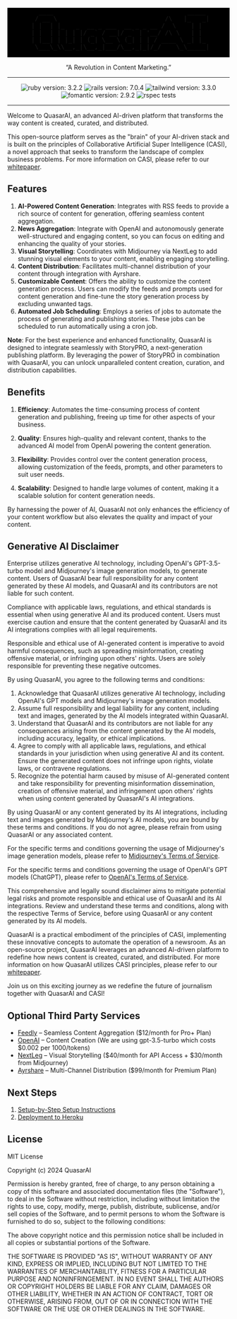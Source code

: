 <pre align="center" style="background-color: black;">
   ____                                    _____ 
  / __ \                             /\   |_   _|
 | |  | |_   _  __ _ ___  __ _ _ __ /  \    | |  
 | |  | | | | |/ _` / __|/ _` | '__/ /\ \   | |  
 | |__| | |_| | (_| \__ \ (_| | | / ____ \ _| |_ 
  \___\_\\__,_|\__,_|___/\__,_|_|/_/    \_\_____|
                                                                                                      
</pre>

<p align="center">“A Revolution in Content Marketing.”</p>

----
<p align="center">
    <img alt="ruby version: 3.2.2" src="https://img.shields.io/badge/Ruby-3.2.2-brightgreen" />
    <img alt="rails version: 7.0.4" src="https://img.shields.io/badge/Rails-7.0.4-brightgreen" />
    <img alt="tailwind version: 3.3.0" src="https://img.shields.io/badge/Tailwind-3.3.0-blue" />
    <img alt="fomantic version: 2.9.2" src="https://img.shields.io/badge/Fomantic-2.9.2-blue" />
    <img alt="rspec tests" src="https://github.com/realstorypro/enterprise/actions/workflows/ruby_on_rails.yml/badge.svg" />
</p>

----

Welcome to QuasarAI, an advanced AI-driven platform that transforms the way content is created, curated, and distributed.  

This open-source platform serves as the "brain" of your AI-driven stack and is built on the principles of Collaborative Artificial Super Intelligence (CASI), a novel approach that seeks to transform the landscape of complex business problems. For more information on CASI, please refer to our [whitepaper](https://www.storypro.io/whitepaper).

## Features

1. __AI-Powered Content Generation__:  Integrates with RSS feeds to provide a rich source of content for generation, offering seamless content aggregation.
2. __News Aggregation__: Integrate with OpenAI and autonomously generate well-structured and engaging content, so you can focus on editing and enhancing the quality of your stories.
3. __Visual Storytelling__: Coordinates with Midjourney via NextLeg to add stunning visual elements to your content, enabling engaging storytelling.
4. __Content Distribution__: Facilitates multi-channel distribution of your content through integration with Ayrshare.
5. __Customizable Content__: Offers the ability to customize the content generation process. Users can modify the feeds and prompts used for content generation and fine-tune the story generation process by excluding unwanted tags.
6. __Automated Job Scheduling__: Employs a series of jobs to automate the process of generating and publishing stories. These jobs can be scheduled to run automatically using a cron job.

__Note__: For the best experience and enhanced functionality, QuasarAI is designed to integrate seamlessly with StoryPRO, a next-generation publishing platform. By leveraging the power of StoryPRO in combination with QuasarAI, you can unlock unparalleled content creation, curation, and distribution capabilities.

## Benefits

1. __Efficiency__: Automates the time-consuming process of content generation and publishing, freeing up time for other aspects of your business.

2. __Quality__: Ensures high-quality and relevant content, thanks to the advanced AI model from OpenAI powering the content generation.

3. __Flexibility__: Provides control over the content generation process, allowing customization of the feeds, prompts, and other parameters to suit user needs.

4. __Scalability__: Designed to handle large volumes of content, making it a scalable solution for content generation needs.

By harnessing the power of AI, QuasarAI not only enhances the efficiency of your content workflow but also elevates the quality and impact of your content.

## Generative AI Disclaimer
Enterprise utilizes generative AI technology, including OpenAI's GPT-3.5-turbo model and Midjourney's image generation models, to generate content. Users of QuasarAI bear full responsibility for any content generated by these AI models, and QuasarAI and its contributors are not liable for such content.

Compliance with applicable laws, regulations, and ethical standards is essential when using generative AI and its produced content. Users must exercise caution and ensure that the content generated by QuasarAI and its AI integrations complies with all legal requirements.

Responsible and ethical use of AI-generated content is imperative to avoid harmful consequences, such as spreading misinformation, creating offensive material, or infringing upon others' rights. Users are solely responsible for preventing these negative outcomes.

By using QuasarAI, you agree to the following terms and conditions:
1. Acknowledge that QuasarAI utilizes generative AI technology, including OpenAI's GPT models and Midjourney's image generation models.
2. Assume full responsibility and legal liability for any content, including text and images, generated by the AI models integrated within QuasarAI.
3. Understand that QuasarAI and its contributors are not liable for any consequences arising from the content generated by the AI models, including accuracy, legality, or ethical implications.
4. Agree to comply with all applicable laws, regulations, and ethical standards in your jurisdiction when using generative AI and its content. Ensure the generated content does not infringe upon rights, violate laws, or contravene regulations.
5. Recognize the potential harm caused by misuse of AI-generated content and take responsibility for preventing misinformation dissemination, creation of offensive material, and infringement upon others' rights when using content generated by QuasarAI's AI integrations.

By using QuasarAI or any content generated by its AI integrations, including text and images generated by Midjourney's AI models, you are bound by these terms and conditions. If you do not agree, please refrain from using QuasarAI or any associated content.

For the specific terms and conditions governing the usage of Midjourney's image generation models, please refer to [Midjourney's Terms of Service](https://docs.midjourney.com/docs/terms-of-service).

For the specific terms and conditions governing the usage of OpenAI's GPT models (ChatGPT), please refer to [OpenAI's Terms of Service](https://openai.com/policies/terms-of-use).

This comprehensive and legally sound disclaimer aims to mitigate potential legal risks and promote responsible and ethical use of QuasarAI and its AI integrations. Review and understand these terms and conditions, along with the respective Terms of Service, before using QuasarAI or any content generated by its AI models.

QuasarAI is a practical embodiment of the principles of CASI, implementing these innovative concepts to automate the operation of a newsroom. As an open-source project, QuasarAI leverages an advanced AI-driven platform to redefine how news content is created, curated, and distributed. For more information on how QuasarAI utilizes CASI principles, please refer to our [whitepaper](https://www.storypro.io/whitepaper).

Join us on this exciting journey as we redefine the future of journalism together with QuasarAI and CASI!

## Optional Third Party Services
- [Feedly](https://feedly.com/i/welcome) – Seamless Content Aggregation ($12/month for Pro+ Plan)
- [OpenAI](https://beta.openai.com/) – Content Creation (We are using gpt-3.5-turbo which costs $0.002 per 1000/tokens)
- [NextLeg](https://thenextleg.io) – Visual Storytelling ($40/month for API Access + $30/month from Midjourney)
- [Ayrshare](https://www.ayrshare.com/) – Multi-Channel Distribution ($99/month for Premium Plan)

## Next Steps
1. [Setup-by-Step Setup Instructions](https://github.com/realstorypro/enterprise/wiki/Local-Setup)
2. [Deployment to Heroku](https://github.com/realstorypro/enterprise/wiki/Deployment-to-Heroku)

## License
MIT License

Copyright (c) 2024 QuasarAI

Permission is hereby granted, free of charge, to any person obtaining a copy
of this software and associated documentation files (the "Software"), to deal
in the Software without restriction, including without limitation the rights
to use, copy, modify, merge, publish, distribute, sublicense, and/or sell
copies of the Software, and to permit persons to whom the Software is
furnished to do so, subject to the following conditions:

The above copyright notice and this permission notice shall be included in all
copies or substantial portions of the Software.

THE SOFTWARE IS PROVIDED "AS IS", WITHOUT WARRANTY OF ANY KIND, EXPRESS OR
IMPLIED, INCLUDING BUT NOT LIMITED TO THE WARRANTIES OF MERCHANTABILITY,
FITNESS FOR A PARTICULAR PURPOSE AND NONINFRINGEMENT. IN NO EVENT SHALL THE
AUTHORS OR COPYRIGHT HOLDERS BE LIABLE FOR ANY CLAIM, DAMAGES OR OTHER
LIABILITY, WHETHER IN AN ACTION OF CONTRACT, TORT OR OTHERWISE, ARISING FROM,
OUT OF OR IN CONNECTION WITH THE SOFTWARE OR THE USE OR OTHER DEALINGS IN THE
SOFTWARE.
